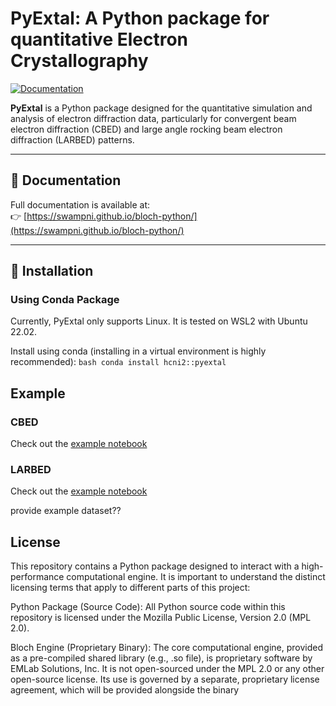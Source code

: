 # PyExtal: A Python package for quantitative Electron Crystallography

[![Documentation](https://img.shields.io/badge/docs-latest-blue.svg)](https://swampni.github.io/bloch-python/)

**PyExtal** is a Python package designed for the quantitative simulation and analysis of electron diffraction data, particularly for convergent beam electron diffraction (CBED) and large angle rocking beam electron diffraction (LARBED) patterns.

---

## 📖 Documentation

Full documentation is available at:  
👉 [https://swampni.github.io/bloch-python/](https://swampni.github.io/bloch-python/)

---

## 🚀 Installation

### Using Conda Package

Currently, PyExtal only supports Linux. It is tested on WSL2 with Ubuntu 22.02.  

Install using conda (installing in a virtual environment is highly recommended):
    ```bash
    conda install hcni2::pyextal
    ```

## Example

### CBED
Check out the [example notebook](https://github.com/swampni/PyExtal/blob/publish/docs/source/notebooks/refinemnt_si04.ipynb) 

### LARBED
Check out the [example notebook](https://github.com/swampni/PyExtal/blob/publish/docs/source/notebooks/refinemntLARBEDSi111sys0420.ipynb)

provide example dataset??

## License

This repository contains a Python package designed to interact with a high-performance computational engine. It is important to understand the distinct licensing terms that apply to different parts of this project:

Python Package (Source Code): All Python source code within this repository is licensed under the Mozilla Public License, Version 2.0 (MPL 2.0).

Bloch Engine (Proprietary Binary): The core computational engine, provided as a pre-compiled shared library (e.g., .so file), is proprietary software by EMLab Solutions, Inc. It is not open-sourced under the MPL 2.0 or any other open-source license. Its use is governed by a separate, proprietary license agreement, which will be provided alongside the binary

